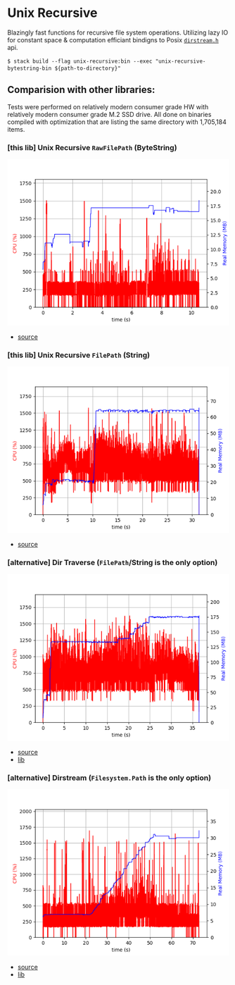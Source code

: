 # Unix Recursive

Blazingly fast functions for recursive file system operations.
Utilizing lazy IO for constant space & computation efficiant bindigns to Posix [`dirstream.h`](https://sourceware.org/git/?p=glibc.git;a=blob;f=sysdeps/unix/dirstream.h;h=8303f07fab6f6efaa39e51411ef924e712d995e0;hb=fa39685d5c7df2502213418bead44e9543a9b9ec) api.

```
$ stack build --flag unix-recursive:bin --exec "unix-recursive-bytestring-bin ${path-to-directory}"
```

## Comparision with other libraries:

Tests were performed on relatively modern consumer grade HW with relatively modern consumer grade M.2 SSD drive.
All done on binaries compiled with optimization that are listing the same directory
with 1,705,184 items.

### [this lib] Unix Recursive `RawFilePath` (ByteString)

![](docs/unix-recursive-bytestring.png)

- [source](bin/unix-recursive-bytestring.hs)

### [this lib] Unix Recursive `FilePath` (String)

![](docs/unix-recursive-string.png)

- [source](bin/unix-recursive-string.hs)

### [alternative] Dir Traverse (`FilePath`/String is the only option)

![](docs/dir-traverse.png)

- [source](bin/dir-traverse.hs)
- [lib](https://hackage.haskell.org/package/dir-traverse)

### [alternative] Dirstream (`Filesystem.Path` is the only option)

![](docs/dirstream.png)

- [source](bin/dirstream.hs)
- [lib](https://hackage.haskell.org/package/dirstream)
